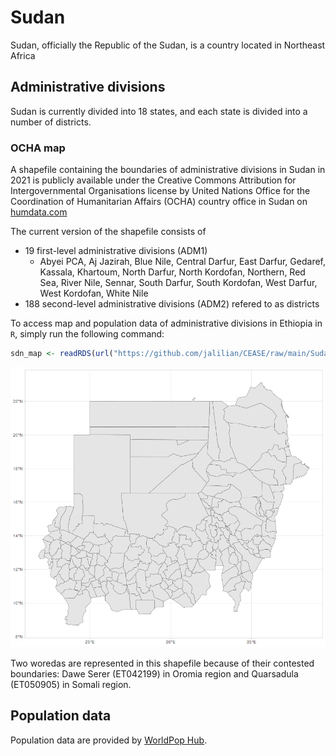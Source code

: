 # Sudan
Sudan, officially the Republic of the Sudan, is a country located in Northeast Africa

## Administrative divisions
Sudan is currently divided into 18 states, and each state is divided into a number of districts.

### OCHA map
A shapefile containing the boundaries of administrative divisions in Sudan in 2021 is publicly available under the Creative Commons Attribution for Intergovernmental Organisations license by United Nations Office for the Coordination of Humanitarian Affairs (OCHA) country office in Sudan on [humdata.com](https://data.humdata.org/dataset/cod-ab-sdn)

The current version of the shapefile consists of
- 19 first-level administrative divisions (ADM1)
  + Abyei PCA, Aj Jazirah, Blue Nile, Central Darfur, East Darfur, Gedaref, Kassala, Khartoum, North Darfur, North Kordofan, Northern, Red Sea, River Nile, Sennar, South Darfur, South Kordofan, West Darfur, West Kordofan, White Nile
- 188 second-level administrative divisions (ADM2) refered to as districts

To access map and population data of administrative divisions in Ethiopia in ```R```, simply run the following command:
```R
sdn_map <- readRDS(url("https://github.com/jalilian/CEASE/raw/main/Sudan/sdn_map.rds"))
```

![Administrative divisions of Sudan](/Sudan/images/sdn_map.png)

Two woredas are represented in this shapefile because of their contested boundaries: Dawe Serer (ET042199) in Oromia region and Quarsadula (ET050905) in Somali region.


## Population data

Population data are provided by [WorldPop Hub](https://hub.worldpop.org/doi/10.5258/SOTON/WP00682). 

